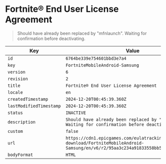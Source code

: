 # Fortnite® End User License Agreement

> Should have already been replaced by "mfnlaunch". Waiting for confirmation before deactivating.

| Key | Value |
| --- | ----- |
| `id` | `6764be339e754601bbd3e7a4` |
| `key` | `FortniteMobileAndroid-Samsung` |
| `version` | `6` |
| `revision` | `2` |
| `title` | `Fortnite® End User License Agreement` |
| `locale` | `en` |
| `createdTimestamp` | `2024-12-20T00:45:39.360Z` |
| `lastModifiedTimestamp` | `2024-12-20T00:45:39.360Z` |
| `status` | `INACTIVE` |
| `description` | `Should have already been replaced by "mfnlaunch". Waiting for confirmation before deactivating.` |
| `custom` | `false` |
| `url` | `https://cdn1.epicgames.com/eulatracking-download/FortniteMobileAndroid-Samsung/en/v6/r2/95aa3c234a91833558bb5efa633a5b98.pdf` |
| `bodyFormat` | `HTML` |

